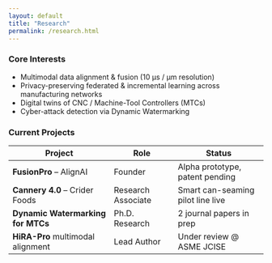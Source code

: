 ```yaml
---
layout: default
title: "Research"
permalink: /research.html
---
```


### Core Interests
- Multimodal data alignment & fusion (10 μs / μm resolution)
- Privacy-preserving federated & incremental learning across manufacturing networks
- Digital twins of CNC / Machine-Tool Controllers (MTCs)
- Cyber-attack detection via Dynamic Watermarking

### Current Projects
<table>
  <thead>
    <tr>
      <th>Project</th>
      <th>Role</th>
      <th>Status</th>
    </tr>
  </thead>
  <tbody>
    <tr>
      <td><strong>FusionPro</strong> – AlignAI</td>
      <td>Founder</td>
      <td>Alpha prototype, patent pending</td>
    </tr>
    <tr>
      <td><strong>Cannery 4.0</strong> – Crider Foods</td>
      <td>Research Associate</td>
      <td>Smart can-seaming pilot line live</td>
    </tr>
    <tr>
      <td><strong>Dynamic Watermarking for MTCs</strong></td>
      <td>Ph.D. Research</td>
      <td>2 journal papers in prep</td>
    </tr>
    <tr>
      <td><strong>HiRA-Pro</strong> multimodal alignment</td>
      <td>Lead Author</td>
      <td>Under review @ ASME JCISE</td>
    </tr>
  </tbody>
</table>


